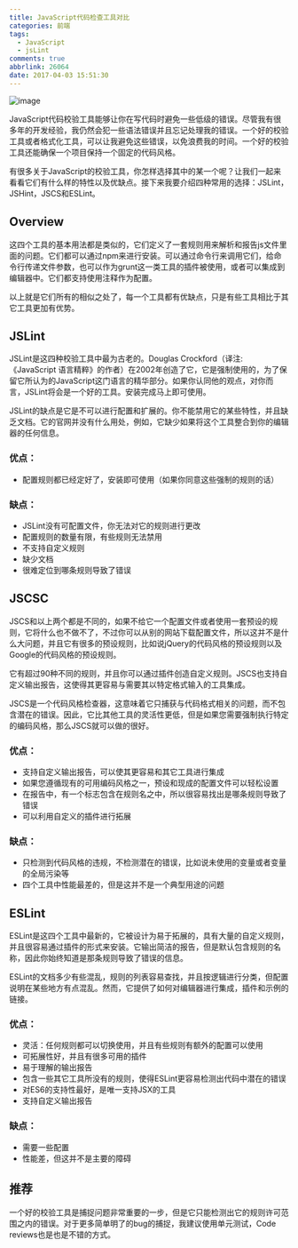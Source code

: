 ```yaml
---
title: JavaScript代码检查工具对比
categories: 前端
tags:
  - JavaScript
  - jsLint
comments: true
abbrlink: 26064
date: 2017-04-03 15:51:30
---
```


![image](https://timgsa.baidu.com/timg?image&quality=80&size=b9999_10000&sec=1503571860528&di=0fecd1d75a0d57851a782f0da053a047&imgtype=jpg&src=http%3A%2F%2Fimg0.imgtn.bdimg.com%2Fit%2Fu%3D3845209004%2C4113255300%26fm%3D214%26gp%3D0.jpg)

JavaScript代码校验工具能够让你在写代码时避免一些低级的错误。尽管我有很多年的开发经验，我仍然会犯一些语法错误并且忘记处理我的错误。一个好的校验工具或者格式化工具，可以让我避免这些错误，以免浪费我的时间。一个好的校验工具还能确保一个项目保持一个固定的代码风格。

有很多关于JavaScript的校验工具，你怎样选择其中的某一个呢？让我们一起来看看它们有什么样的特性以及优缺点。接下来我要介绍四种常用的选择：JSLint，JSHint，JSCS和ESLint。

## Overview

这四个工具的基本用法都是类似的，它们定义了一套规则用来解析和报告js文件里面的问题。它们都可以通过npm来进行安装。可以通过命令行来调用它们，给命令行传递文件参数，也可以作为grunt这一类工具的插件被使用，或者可以集成到编辑器中。它们都支持使用注释作为配置。

以上就是它们所有的相似之处了，每一个工具都有优缺点，只是有些工具相比于其它工具更加有优势。

## JSLint

JSLint是这四种校验工具中最为古老的。Douglas Crockford（译注:《JavaScript 语言精粹》的作者）在2002年创造了它，它是强制使用的，为了保留它所认为的JavaScript这门语言的精华部分。如果你认同他的观点，对你而言，JSLint将会是一个好的工具。安装完成马上即可使用。

JSLint的缺点是它是不可以进行配置和扩展的。你不能禁用它的某些特性，并且缺乏文档。它的官网并没有什么用处，例如，它缺少如果将这个工具整合到你的编辑器的任何信息。

### 优点：
- 配置规则都已经定好了，安装即可使用（如果你同意这些强制的规则的话）

### 缺点：
- JSLint没有可配置文件，你无法对它的规则进行更改
- 配置规则的数量有限，有些规则无法禁用
- 不支持自定义规则
- 缺少文档
- 很难定位到哪条规则导致了错误

## JSCSC

JSCS和以上两个都是不同的，如果不给它一个配置文件或者使用一套预设的规则，它将什么也不做不了，不过你可以从别的网站下载配置文件，所以这并不是什么大问题，并且它有很多的预设规则，比如说jQuery的代码风格的预设规则以及Google的代码风格的预设规则。


它有超过90种不同的规则，并且你可以通过插件创造自定义规则。JSCS也支持自定义输出报告，这使得其更容易与需要其以特定格式输入的工具集成。

JSCS是一个代码风格检查器，这意味着它只捕获与代码格式相关的问题，而不包含潜在的错误。因此，它比其他工具的灵活性更低，但是如果您需要强制执行特定的编码风格，那么JSCS就可以做的很好。

### 优点：
- 支持自定义输出报告，可以使其更容易和其它工具进行集成
- 如果您遵循现有的可用编码风格之一，预设和现成的配置文件可以轻松设置
- 在报告中，有一个标志包含在规则名之中，所以很容易找出是哪条规则导致了错误
- 可以利用自定义的插件进行拓展

### 缺点：
- 只检测到代码风格的违规，不检测潜在的错误，比如说未使用的变量或者变量的全局污染等
- 四个工具中性能最差的，但是这并不是一个典型用途的问题


## ESLint

ESLint是这四个工具中最新的，它被设计为易于拓展的，具有大量的自定义规则，并且很容易通过插件的形式来安装。它输出简洁的报告，但是默认包含规则的名称，因此你始终知道是那条规则导致了错误的信息。

ESLint的文档多少有些混乱，规则的列表容易查找，并且按逻辑进行分类，但配置说明在某些地方有点混乱。然而，它提供了如何对编辑器进行集成，插件和示例的链接。

### 优点：
- 灵活：任何规则都可以切换使用，并且有些规则有额外的配置可以使用
- 可拓展性好，并且有很多可用的插件
- 易于理解的输出报告
- 包含一些其它工具所没有的规则，使得ESLint更容易检测出代码中潜在的错误
- 对ES6的支持性最好，是唯一支持JSX的工具
- 支持自定义输出报告

### 缺点：
- 需要一些配置
- 性能差，但这并不是主要的障碍


## 推荐

一个好的校验工具是捕捉问题非常重要的一步，但是它只能检测出它的规则许可范围之内的错误。对于更多简单明了的bug的捕捉，我建议使用单元测试，Code reviews也是也是不错的方式。
